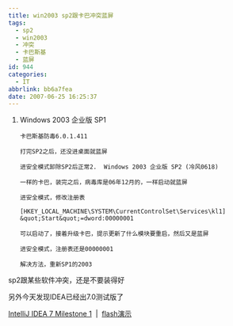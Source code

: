 ```yaml
---
title: win2003 sp2跟卡巴冲突蓝屏
tags:
  - sp2
  - win2003
  - 冲突
  - 卡巴斯基
  - 蓝屏
id: 944
categories:
  - IT
abbrlink: bb6a7fea
date: 2007-06-25 16:25:37
---
```


1.  Windows 2003 企业版 SP1

        卡巴斯基防毒6.0.1.411

        打完SP2之后，还没进桌面就蓝屏

        进安全模式卸除SP2后正常2.  Windows 2003 企业版 SP2 (冷风0618)

        一样的卡巴，装完之后，病毒库是06年12月的，一样启动就蓝屏

        进安全模式，修改注册表

        [HKEY_LOCAL_MACHINE\SYSTEM\CurrentControlSet\Services\kl1]
        &quot;Start&quot;=dword:00000001

        可以启动了，接着升级卡巴，提示更新了什么模块要重启，然后又是蓝屏

        进安全模式，注册表还是00000001

        解决方法，重新SP1的2003

sp2跟某些软件冲突，还是不要装得好

另外今天发现IDEA已经出7.0测试版了

[IntelliJ IDEA 7 Milestone 1](http://www.jetbrains.com/idea/nextversion/index.html)&nbsp; | &nbsp;[flash演示](http://www.jetbrains.com/idea/training/demos/IDEA-m1.html)